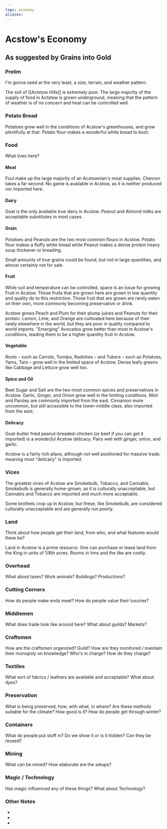 ```yaml
---
tags: economy
aliases:
---
```


# Acstow's Economy
## As suggested by Grains into Gold
### Prelim
I'm gonna need at the very least, a size, terrain, and weather pattern.

The soil of [[Actstow Hills]] is extremely poor. The large majority of the supply of food in Actstow is grown underground, meaning that the pattern of weather is of no concern and heat can be controlled well.

### Potato Bread
Potatoes grow well in the conditions of Acstow's greenhouses, and grow plentifully at that. Potato flour makes a wonderful white bread to boot.

### Food
What lives here?
#### Meat
Foul make up the large majority of an Acstownian's meat supplies. Chevron takes a far second. No game is available in Acstow, as it is neither produced nor imported here.

#### Dairy
Goat is the only available true dairy in Acstow. Peanut and Almond milks are acceptable substitutes in most cases.

#### Grain
Potatoes and Peanuts are the two most common flours in Acstow. Potato flour makes a fluffy white bread while Peanut makes a dense protein heavy soup thickener or breading.

Small amounts of true grains could be found, but not in large quantities, and almost certainly not for sale.

#### Fruit
While soil and temperature can be controlled, space is an issue for growing Fruit in Acstow. Those fruits that are grown here are grown in low quantity and quality do to this restriction. Those fruit that are grown are rarely eaten on their own, more commonly becoming preservative or drink. 

Acstow grows Peach and Plum for their plump juices and Peanuts for their protein. Lemon, Lime, and Orange are cultivated here because of their rarely elsewhere in the world, but they are poor in quality compared to world imports. "Emerging" Avocados grow better than most in Acstow's conditions, leading them to be a higher quantity fruit in Acstow.

#### Vegetable
Roots – such as Carrots, Turnips, Radishes – and Tubers – such as Potatoes, Yams, Taro – grow well in the limited space of Acstow. Dense leafy greens like Cabbage and Lettuce grow well too.

#### Spice and Oil
Beet Sugar and Salt are the two most common spices and preservatives in Acstow. Garlic, Ginger, and Onion grow well in the limiting conditions. Mint and Parsley are commonly imported from the east. Cinnamon more uncommon, but still accessible to the lower-middle class, also imported from the east.

#### Delicacy
Goat-butter fried peanut-breaded-chicken (or beef if you can get it imported) is a *wonderful* Acstow delicacy. Pairs well with ginger, onion, and garlic.

Acstow is a fairly rich place, although not well positioned for massive trade, meaning most "delicacy" is imported.

### Vices
The greatest vices of Acstow are Smokebulb, Tobacco, and Cannabis. Smokebulb is generally home-grown, as it is culturally unacceptable, but Cannabis and Tobacco are imported and much more acceptable.

Some brothels crop up in Acstow, but these, like Smokebulb, are considered culturally unacceptable and are generally run *poorly*.

### Land
Think about how people get their land, from who, and what features would there be?

Land in Acstow is a prime resource. One can purchase or lease land from the King in units of 1/8th acres. Rooms in Inns and the like are costly.

### Overhead
What about taxes? Work animals? Buildings? Productions?



### Cutting Corners
How do people make ends meet? How do people value their luxuries?

### Middlemen
What does trade look like around here? What about guilds? Markets?

### Craftsmen
How are the craftsmen organized? Guild? How are they monitored / maintain their monopoly on knowledge? Who's in charge? How do they charge?

### Textiles
What sort of fabrics / leathers are available and acceptable? What about dyes?

### Preservation
What is being preserved, how, with what, in where? Are these methods suitable for the climate? How good is it? How do people get through winter? 

### Containers
What do people put stuff in? Do we show it or is it hidden? Can they be reused?

### Mining
What can be mined? How elaborate are the setups?

### Magic / Technology
Has magic influenced any of these things? What about Technology?

### Other Notes
- 
- 
- 
